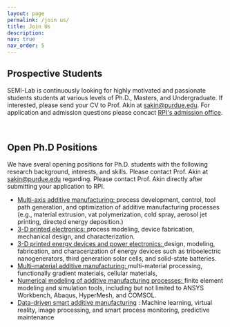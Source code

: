 ```yaml
---
layout: page
permalink: /join us/
title: Join Us
description: 
nav: true
nav_order: 5
---
```


## Prospective Students

SEMI-Lab is continuously looking for highly motivated and passionate students students at various levels of Ph.D., Masters, and Undergraduate. If interested, please send your CV to Prof. Akin at sakin@purdue.edu. For application and admission questions please concact [RPI's admission office](https://admissions.rpi.edu/graduate).

<br>

## Open Ph.D Positions

We have sveral opening positions for Ph.D. students with the following research background, interests, and skills. Please contact Prof. Akin at sakin@purdue.edu regarding. Please contact Prof. Akin directly after submitting your application to RPI.

<ul>
<li> <u> Multi-axis additive manufacturing: </u> process development, control, tool path generation, and optimization of additive manufacturing processes (e.g., material extrusion, vat polymerization, cold spray, aerosol jet printing, directed energy deposition.) </li>

<li> <u> 3-D printed electronics: </u> process modeling, device fabrication, mechanical design, and characterization. 
  </li>
<li> <u> 3-D printed energy devices and power electronics: </u> design, modeling, fabrication, and characerization of energy devices such as triboelectric nanogenerators, third generation solar cells, and solid-state batteries.
  </li>
<li> <u> Multi-material additive manufacturing: </u> multi-material processing, functionally gradient materials, cellular materials,   </li>

<li> <u> Numerical modeling of additive manufacturing processes: </u> finite element modeling and simulation tools, including but not limited to ANSYS Workbench, Abaqus, HyperMesh, and COMSOL. </li>

<li> <u> Data-driven smart additive manufacturing</u>  : Machine learning, virtual reality, image processing, and smart process monitoring, predictive maintenance  </li>

   
</ul> 





